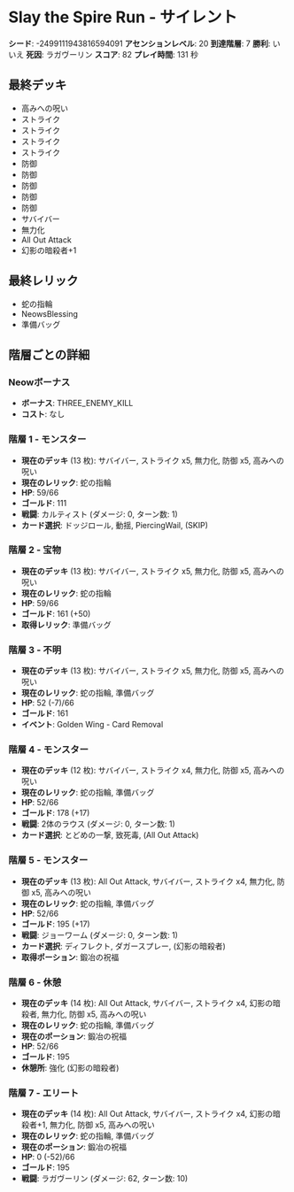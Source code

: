 # Slay the Spire Run - サイレント

**シード**: -2499111943816594091
**アセンションレベル**: 20
**到達階層**: 7
**勝利**: いいえ
**死因**: ラガヴーリン
**スコア**: 82
**プレイ時間**: 131 秒

## 最終デッキ
- 高みへの呪い
- ストライク
- ストライク
- ストライク
- ストライク
- 防御
- 防御
- 防御
- 防御
- 防御
- サバイバー
- 無力化
- All Out Attack
- 幻影の暗殺者+1

## 最終レリック
- 蛇の指輪
- NeowsBlessing
- 準備バッグ

## 階層ごとの詳細

### Neowボーナス
- **ボーナス**: THREE_ENEMY_KILL
- **コスト**: なし

### 階層 1 - モンスター
- **現在のデッキ** (13 枚): サバイバー, ストライク x5, 無力化, 防御 x5, 高みへの呪い
- **現在のレリック**: 蛇の指輪
- **HP**: 59/66
- **ゴールド**: 111
- **戦闘**: カルティスト (ダメージ: 0, ターン数: 1)
- **カード選択**: ドッジロール, 動揺, PiercingWail, (SKIP)

### 階層 2 - 宝物
- **現在のデッキ** (13 枚): サバイバー, ストライク x5, 無力化, 防御 x5, 高みへの呪い
- **現在のレリック**: 蛇の指輪
- **HP**: 59/66
- **ゴールド**: 161 (+50)
- **取得レリック**: 準備バッグ

### 階層 3 - 不明
- **現在のデッキ** (13 枚): サバイバー, ストライク x5, 無力化, 防御 x5, 高みへの呪い
- **現在のレリック**: 蛇の指輪, 準備バッグ
- **HP**: 52 (-7)/66
- **ゴールド**: 161
- **イベント**: Golden Wing - Card Removal

### 階層 4 - モンスター
- **現在のデッキ** (12 枚): サバイバー, ストライク x4, 無力化, 防御 x5, 高みへの呪い
- **現在のレリック**: 蛇の指輪, 準備バッグ
- **HP**: 52/66
- **ゴールド**: 178 (+17)
- **戦闘**: 2体のラウス (ダメージ: 0, ターン数: 1)
- **カード選択**: とどめの一撃, 致死毒, (All Out Attack)

### 階層 5 - モンスター
- **現在のデッキ** (13 枚): All Out Attack, サバイバー, ストライク x4, 無力化, 防御 x5, 高みへの呪い
- **現在のレリック**: 蛇の指輪, 準備バッグ
- **HP**: 52/66
- **ゴールド**: 195 (+17)
- **戦闘**: ジョーワーム (ダメージ: 0, ターン数: 1)
- **カード選択**: ディフレクト, ダガースプレー, (幻影の暗殺者)
- **取得ポーション**: 鍛冶の祝福

### 階層 6 - 休憩
- **現在のデッキ** (14 枚): All Out Attack, サバイバー, ストライク x4, 幻影の暗殺者, 無力化, 防御 x5, 高みへの呪い
- **現在のレリック**: 蛇の指輪, 準備バッグ
- **現在のポーション**: 鍛冶の祝福
- **HP**: 52/66
- **ゴールド**: 195
- **休憩所**: 強化 (幻影の暗殺者)

### 階層 7 - エリート
- **現在のデッキ** (14 枚): All Out Attack, サバイバー, ストライク x4, 幻影の暗殺者+1, 無力化, 防御 x5, 高みへの呪い
- **現在のレリック**: 蛇の指輪, 準備バッグ
- **現在のポーション**: 鍛冶の祝福
- **HP**: 0 (-52)/66
- **ゴールド**: 195
- **戦闘**: ラガヴーリン (ダメージ: 62, ターン数: 10)
